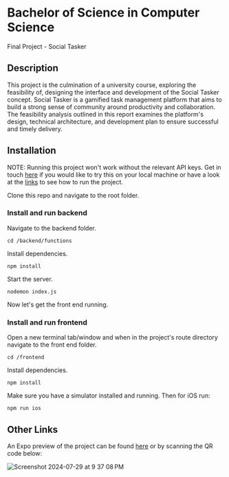 # Bachelor of Science in Computer Science
Final Project - Social Tasker

## Description
This project is the culmination of a university course, exploring the feasibility of, designing the interface and development of the Social Tasker concept. Social Tasker is a gamified task management platform that aims to build a strong sense of community around productivity and collaboration. The feasibility analysis outlined in this report examines the platform's design, technical architecture, and development plan to ensure successful and timely delivery.

## Installation

NOTE: Running this project won't work without the relevant API keys. Get in touch [here](mailto:bernard.oosthuizen@gmail.com) if you would like to try this on your local machine or have a look at the [links](other-links) to see how to run the project.

Clone this repo and navigate to the root folder.
### Install and run backend
Navigate to the backend folder.
```
cd /backend/functions
```
Install dependencies.
```
npm install
```
Start the server.
```
nodemon index.js
```

Now let's get the front end running.

### Install and run frontend
Open a new terminal tab/window and when in the project's route directory navigate to the front end folder.
```
cd /frontend
```
Install dependencies.
```
npm install
```
Make sure you have a simulator installed and running. Then for iOS run:
```
npm run ios
```

## Other Links

An Expo preview of the project can be found [here](https://expo.dev/preview/update?message=minor%20loading%20states%20updated&updateRuntimeVersion=1.0.0&createdAt=2024-07-29T09%3A30%3A16.573Z&slug=exp&projectId=45ee6063-a1db-4fb3-b17a-7cb73f337a92&group=01589c5b-01dd-4383-9933-5ba9c48fe8ee)
or by scanning the QR code below: 

![Screenshot 2024-07-29 at 9 37 08 PM](https://github.com/user-attachments/assets/5dbceaad-3f3c-42e5-9499-e1841630e1f1)
